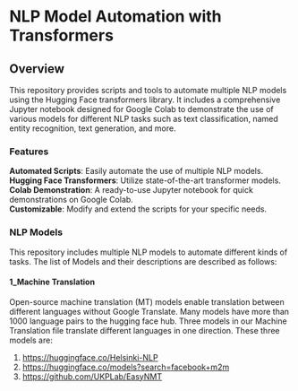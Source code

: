 # NLP Model Automation with Transformers
## Overview
This repository provides scripts and tools to automate multiple NLP models using the Hugging Face transformers library. It includes a comprehensive Jupyter notebook designed for Google Colab to demonstrate the use of various models for different NLP tasks such as text classification, named entity recognition, text generation, and more.

### Features
**Automated Scripts**: Easily automate the use of multiple NLP models. <br />
**Hugging Face Transformers**: Utilize state-of-the-art transformer models. <br />
**Colab Demonstration**: A ready-to-use Jupyter notebook for quick demonstrations on Google Colab.<br />
**Customizable**: Modify and extend the scripts for your specific needs.

### NLP Models
This repository includes multiple NLP models to automate different kinds of tasks. The list of Models and their descriptions are described as follows:
#### 1_Machine Translation
Open-source machine translation (MT) models enable translation between different languages without Google Translate. Many models have more than 1000 language pairs to the hugging face hub. 
Three models in our Machine Translation file translate different languages in one direction. These three models are:
 1. https://huggingface.co/Helsinki-NLP
 2. https://huggingface.co/models?search=facebook+m2m
 3. https://github.com/UKPLab/EasyNMT 

